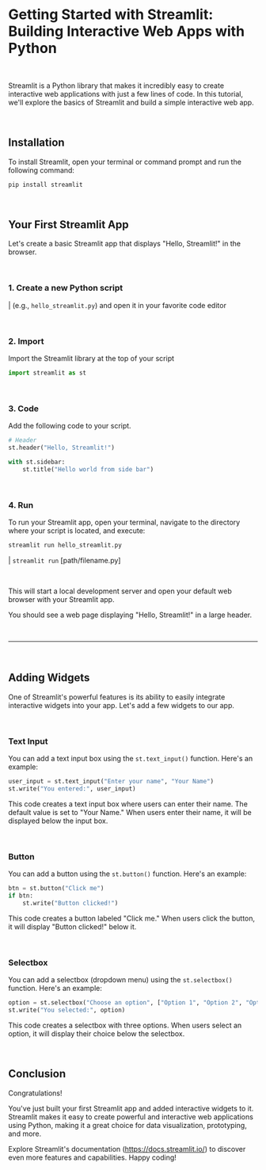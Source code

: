 # Getting Started with Streamlit: Building Interactive Web Apps with Python

<br>

Streamlit is a Python library that makes it incredibly easy to create interactive web applications with just a few lines of code. In this tutorial, we'll explore the basics of Streamlit and build a simple interactive web app.

<br>

## Installation

To install Streamlit, open your terminal or command prompt and run the following command:

```bash
pip install streamlit
```

<br>

## Your First Streamlit App

Let's create a basic Streamlit app that displays "Hello, Streamlit!" in the browser.

<br>

### 1. Create a new Python script

| (e.g., `hello_streamlit.py`) and open it in your favorite code editor

<br>

### 2. Import

Import the Streamlit library at the top of your script

```python
import streamlit as st
```

<br>

### 3. Code

Add the following code to your script.

```python
# Header
st.header("Hello, Streamlit!")

with st.sidebar:
    st.title("Hello world from side bar")
```

<br>

### 4. Run

To run your Streamlit app, open your terminal, navigate to the directory where your script is located, and execute:

```bash
streamlit run hello_streamlit.py
```

| `streamlit run` [path/filename.py]

<br>

This will start a local development server and open your default web browser with your Streamlit app.

You should see a web page displaying "Hello, Streamlit!" in a large header.

<br>

---

<br>

## Adding Widgets

One of Streamlit's powerful features is its ability to easily integrate interactive widgets into your app. Let's add a few widgets to our app.

<br>

### Text Input

You can add a text input box using the `st.text_input()` function. Here's an example:

```python
user_input = st.text_input("Enter your name", "Your Name")
st.write("You entered:", user_input)
```

This code creates a text input box where users can enter their name. The default value is set to "Your Name." When users enter their name, it will be displayed below the input box.

<br>

### Button

You can add a button using the `st.button()` function. Here's an example:

```python
btn = st.button("Click me")
if btn:
    st.write("Button clicked!")
```

This code creates a button labeled "Click me." When users click the button, it will display "Button clicked!" below it.

<br>

### Selectbox

You can add a selectbox (dropdown menu) using the `st.selectbox()` function. Here's an example:

```python
option = st.selectbox("Choose an option", ["Option 1", "Option 2", "Option 3"])
st.write("You selected:", option)
```

This code creates a selectbox with three options. When users select an option, it will display their choice below the selectbox.

<br>

## Conclusion

Congratulations!

You've just built your first Streamlit app and added interactive widgets to it. Streamlit makes it easy to create powerful and interactive web applications using Python, making it a great choice for data visualization, prototyping, and more.

Explore Streamlit's documentation (<https://docs.streamlit.io/>) to discover even more features and capabilities. Happy coding!
